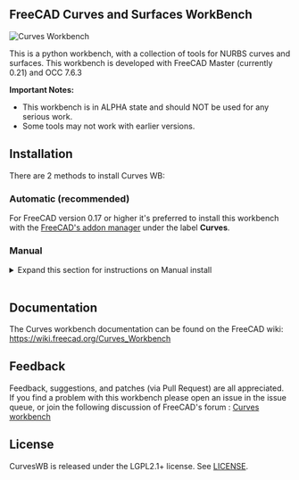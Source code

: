 ## FreeCAD Curves and Surfaces WorkBench 

![Curves Workbench](https://github.com/tomate44/CurvesWB/raw/master/docs/pics/CurvesWB.jpg)

This is a python workbench, with a collection of tools for NURBS curves and surfaces. This workbench is developed with FreeCAD Master (currently 0.21) and OCC 7.6.3

**Important Notes:**  
* This workbench is in ALPHA state and should NOT be used for any serious work.
* Some tools may not work with earlier versions.

## Installation 
There are 2 methods to install Curves WB:

### Automatic (recommended)

For FreeCAD version 0.17 or higher it's preferred to install this workbench with the [FreeCAD's addon manager](https://wiki.freecad.org/Std_AddonMgr) under the label **Curves**.

### Manual

<details>
<summary>Expand this section for instructions on Manual install</summary>

- Identify the location of your personal FreeCAD folder 
    - On Linux it is usually `/home/username/.FreeCAD/Mod/`
    - On Windows it is `%APPDATA%\FreeCAD\Mod\` which is usually `C:\Users\username\Appdata\Roaming\FreeCAD\Mod\`
    - On macOS it is usually `/Users/username/Library/Preferences/FreeCAD/Mod/`
- `cd .FreeCAD/Mod` (create the `Mod/` folder if it doesn't exist)
- `git clone https://github.com/tomate44/CurvesWB`
- Start FreeCAD

</details><br/>

## Documentation

The Curves workbench documentation can be found on the FreeCAD wiki: https://wiki.freecad.org/Curves_Workbench

## Feedback  
Feedback, suggestions, and patches (via Pull Request) are all appreciated. If you find a problem with this workbench please open an issue in the issue queue, or join the following discussion of FreeCAD's forum : [Curves workbench](https://forum.freecadweb.org/viewtopic.php?f=8&t=22675)
 
<!--
## Curves WB Tools 
- Create a B-Spline curve
![BSplineCurve](https://github.com/tomate44/CurvesWB/raw/master/docFiles/BSplineCurve_01.jpg)
- Create a parametric editable B-Spline curve from a selected edge
![Editable Spline](https://github.com/tomate44/CurvesWB/raw/master/docFiles/Spline_01.jpg)
- Join a set of edges into a single B-Spline curve
- Discretize an edge with various methods
![Discretize](https://github.com/tomate44/CurvesWB/raw/master/docFiles/Discretize_01.jpg)
- Approximate a set of points to a B-Spline curve or surface
![Approximate1](https://github.com/tomate44/CurvesWB/raw/master/docFiles/Approximate_01.jpg)
![Approximate2](https://github.com/tomate44/CurvesWB/raw/master/docFiles/Approximate_02.jpg)
- Create a parametric blending curve between to edges, with up to G2 continuity
![Blend](https://github.com/tomate44/CurvesWB/raw/master/docFiles/BlendCurve_01.jpg)
- Comb Plot tool to visualize the curvature flow of an edge
![Comb Plot](https://github.com/tomate44/CurvesWB/raw/master/docFiles/CombPlot_01.jpg)
- Zebra tool creates zebra stripes environment texture for surface inspection
- Nurbs surface editor to edit a Nurbs surface by moving the control vertices
- Trim tool to cut a face with an edge 
- Geom Info displays information in the 3D view, about the selected edge or surface
![Geom Info 1](https://github.com/tomate44/CurvesWB/raw/master/docFiles/GeomInfo_01.jpg)
![Geom Info 2](https://github.com/tomate44/CurvesWB/raw/master/docFiles/GeomInfo_02.jpg)
- Extract subShapes from an object
- Parametric isocurve object
- Map a sketch on a face
- Birail object to be used as support for a "Sweep On 2 Rails" tool-->

## License  
CurvesWB is released under the LGPL2.1+ license. See [LICENSE](LICENSE).

